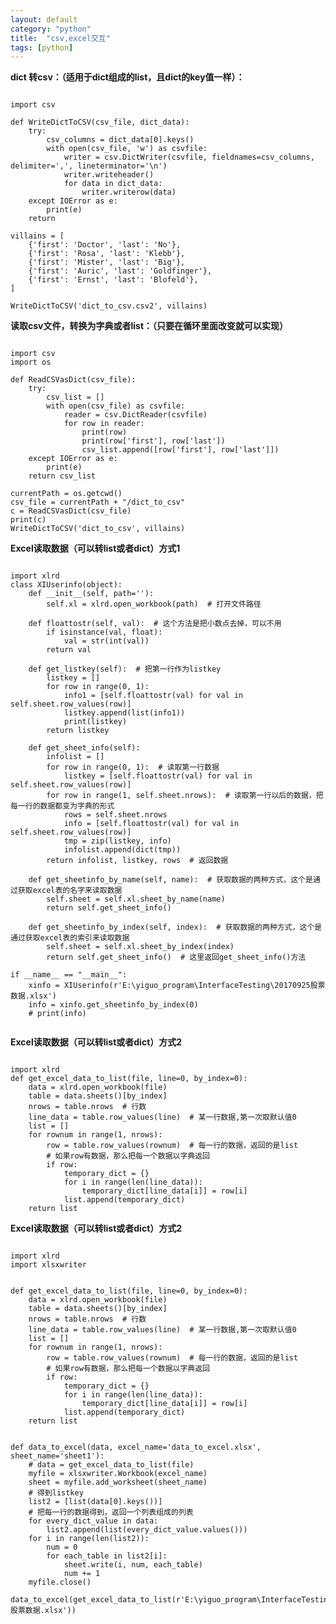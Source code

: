 ```yaml
---
layout: default
category: "python"
title:  "csv,excel交互"
tags: [python]
---
```



**dict 转csv：（适用于dict组成的list，且dict的key值一样）：**
<pre><code>
import csv

def WriteDictToCSV(csv_file, dict_data):
    try:
        csv_columns = dict_data[0].keys()
        with open(csv_file, 'w') as csvfile:
            writer = csv.DictWriter(csvfile, fieldnames=csv_columns, delimiter=',', lineterminator='\n')
            writer.writeheader()
            for data in dict_data:
                writer.writerow(data)
    except IOError as e:
        print(e)
    return

villains = [
    {'first': 'Doctor', 'last': 'No'},
    {'first': 'Rosa', 'last': 'Klebb'},
    {'first': 'Mister', 'last': 'Big'},
    {'first': 'Auric', 'last': 'Goldfinger'},
    {'first': 'Ernst', 'last': 'Blofeld'},
]

WriteDictToCSV('dict_to_csv.csv2', villains)
</code></pre>


**读取csv文件，转换为字典或者list：（只要在循环里面改变就可以实现）**
<pre><code>
import csv
import os

def ReadCSVasDict(csv_file):
    try:
        csv_list = []
        with open(csv_file) as csvfile:
            reader = csv.DictReader(csvfile)
            for row in reader:
                print(row)
                print(row['first'], row['last'])
                csv_list.append([row['first'], row['last']])
    except IOError as e:
        print(e)
    return csv_list

currentPath = os.getcwd()
csv_file = currentPath + "/dict_to_csv"
c = ReadCSVasDict(csv_file)
print(c)
WriteDictToCSV('dict_to_csv', villains)
</code></pre>


**Excel读取数据（可以转list或者dict）方式1**
<pre><code>
import xlrd
class XIUserinfo(object):
    def __init__(self, path=''):
        self.xl = xlrd.open_workbook(path)  # 打开文件路径

    def floattostr(self, val):  # 这个方法是把小数点去掉，可以不用
        if isinstance(val, float):
            val = str(int(val))
        return val

    def get_listkey(self):  # 把第一行作为listkey
        listkey = []
        for row in range(0, 1):
            info1 = [self.floattostr(val) for val in self.sheet.row_values(row)]
            listkey.append(list(info1))
            print(listkey)
        return listkey

    def get_sheet_info(self):
        infolist = []
        for row in range(0, 1):  # 读取第一行数据
            listkey = [self.floattostr(val) for val in self.sheet.row_values(row)]
        for row in range(1, self.sheet.nrows):  # 读取第一行以后的数据，把每一行的数据都变为字典的形式
            rows = self.sheet.nrows
            info = [self.floattostr(val) for val in self.sheet.row_values(row)]
            tmp = zip(listkey, info)
            infolist.append(dict(tmp))
        return infolist, listkey, rows  # 返回数据

    def get_sheetinfo_by_name(self, name):  # 获取数据的两种方式，这个是通过获取excel表的名字来读取数据
        self.sheet = self.xl.sheet_by_name(name)
        return self.get_sheet_info()

    def get_sheetinfo_by_index(self, index):  # 获取数据的两种方式，这个是通过获取excel表的索引来读取数据
        self.sheet = self.xl.sheet_by_index(index)
        return self.get_sheet_info()  # 这里返回get_sheet_info()方法

if __name__ == "__main__":
    xinfo = XIUserinfo(r'E:\yiguo_program\InterfaceTesting\20170925股票数据.xlsx')
    info = xinfo.get_sheetinfo_by_index(0)
    # print(info)

</code></pre>

**Excel读取数据（可以转list或者dict）方式2**
<pre><code>
import xlrd
def get_excel_data_to_list(file, line=0, by_index=0):
    data = xlrd.open_workbook(file)
    table = data.sheets()[by_index]
    nrows = table.nrows  # 行数
    line_data = table.row_values(line)  # 某一行数据,第一次取默认值0
    list = []
    for rownum in range(1, nrows):
        row = table.row_values(rownum)  # 每一行的数据，返回的是list
        # 如果row有数据，那么把每一个数据以字典返回
        if row:
            temporary_dict = {}
            for i in range(len(line_data)):
                temporary_dict[line_data[i]] = row[i]
            list.append(temporary_dict)
    return list
</code></pre>


**Excel读取数据（可以转list或者dict）方式2**
<pre><code>
import xlrd
import xlsxwriter


def get_excel_data_to_list(file, line=0, by_index=0):
    data = xlrd.open_workbook(file)
    table = data.sheets()[by_index]
    nrows = table.nrows  # 行数
    line_data = table.row_values(line)  # 某一行数据,第一次取默认值0
    list = []
    for rownum in range(1, nrows):
        row = table.row_values(rownum)  # 每一行的数据，返回的是list
        # 如果row有数据，那么把每一个数据以字典返回
        if row:
            temporary_dict = {}
            for i in range(len(line_data)):
                temporary_dict[line_data[i]] = row[i]
            list.append(temporary_dict)
    return list


def data_to_excel(data, excel_name='data_to_excel.xlsx', sheet_name='sheet1'):
    # data = get_excel_data_to_list(file)
    myfile = xlsxwriter.Workbook(excel_name)
    sheet = myfile.add_worksheet(sheet_name)
    # 得到listkey
    list2 = [list(data[0].keys())]
    # 把每一行的数据得到，返回一个列表组成的列表
    for every_dict_value in data:
        list2.append(list(every_dict_value.values()))
    for i in range(len(list2)):
        num = 0
        for each_table in list2[i]:
            sheet.write(i, num, each_table)
            num += 1
    myfile.close()

data_to_excel(get_excel_data_to_list(r'E:\yiguo_program\InterfaceTesting\20170925股票数据.xlsx'))


</code></pre>


